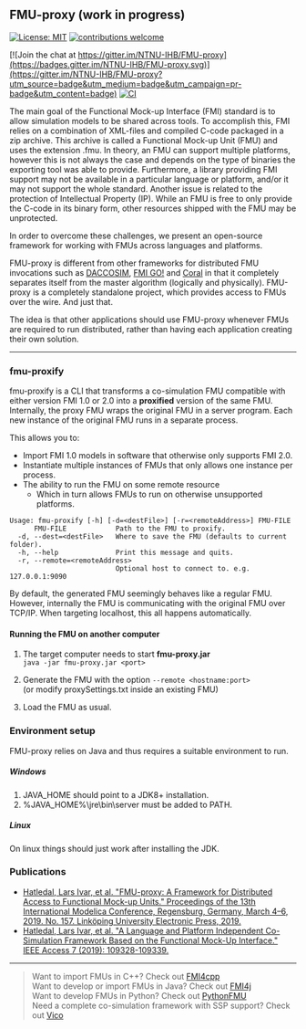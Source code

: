 ## FMU-proxy (work in progress)

[![License: MIT](https://img.shields.io/badge/License-MIT-yellow.svg)](https://opensource.org/licenses/MIT)
[![contributions welcome](https://img.shields.io/badge/contributions-welcome-brightgreen.svg?style=flat)](https://github.com/NTNU-IHB/FMU-proxy/issues) 

[![Join the chat at https://gitter.im/NTNU-IHB/FMU-proxy](https://badges.gitter.im/NTNU-IHB/FMU-proxy.svg)](https://gitter.im/NTNU-IHB/FMU-proxy?utm_source=badge&utm_medium=badge&utm_campaign=pr-badge&utm_content=badge)
[![CI](https://github.com/NTNU-IHB/FMU-proxy/workflows/Build/badge.svg)](https://github.com/NTNU-IHB/FMU-proxy/actions)

The main goal of the Functional Mock-up Interface (FMI) standard is to allow simulation models 
to be shared across tools. To accomplish this, FMI relies on a combination of XML-files and compiled 
C-code packaged in a zip archive. This archive is called a Functional Mock-up Unit (FMU) and uses 
the extension .fmu. In theory, an FMU can support multiple platforms, however this is not always 
the case and depends on the type of binaries the exporting tool was able to provide. 
Furthermore, a library providing FMI support may not be available in a particular language or platform, 
and/or it may not support the whole standard. Another issue is related to the protection of 
Intellectual Property (IP). While an FMU is free to only provide the C-code in its binary form, 
other resources shipped with the FMU may be unprotected.   

In order to overcome these challenges, we present an open-source framework for working with 
FMUs across languages and platforms.

FMU-proxy is different from other frameworks for distributed FMU invocations such as 
[DACCOSIM](https://sourcesup.renater.fr/daccosim/), 
[FMI GO!](https://mimmi.math.umu.se/cosimulation/fmigo) and 
[Coral](https://github.com/viproma/coral) in that it completely separates itself from the master algorithm (logically and physically). 
FMU-proxy is a completely standalone project, which provides access to FMUs over the wire. And just that. 

The idea is that other applications should use FMU-proxy whenever FMUs are required to run distributed, 
rather than having each application creating their own solution.

***

### fmu-proxify

fmu-proxify is a CLI that transforms a co-simulation FMU compatible with either version 
FMI 1.0 or 2.0 into a __proxified__ version of the same FMU.
Internally, the proxy FMU wraps the original FMU in a server program. 
Each new instance of the original FMU runs in a separate process.

This allows you to:
* Import FMI 1.0 models in software that otherwise only supports FMI 2.0.
* Instantiate multiple instances of FMUs that only allows one instance per process.
* The ability to run the FMU on some remote resource
    * Which in turn allows FMUs to run on otherwise unsupported platforms.


```
Usage: fmu-proxify [-h] [-d=<destFile>] [-r=<remoteAddress>] FMU-FILE
      FMU-FILE            Path to the FMU to proxify.
  -d, --dest=<destFile>   Where to save the FMU (defaults to current folder).
  -h, --help              Print this message and quits.
  -r, --remote=<remoteAddress>
                          Optional host to connect to. e.g. 127.0.0.1:9090
```

By default, the generated FMU seemingly behaves like a regular FMU. 
However, internally the FMU is communicating with the original FMU over TCP/IP.
When targeting localhost, this all happens automatically.

#### Running the FMU on another computer

1. The target computer needs to start __fmu-proxy.jar__ <br>
`java -jar fmu-proxy.jar <port>`

2. Generate the FMU with the option `--remote <hostname:port>` <br>
 (or modify proxySettings.txt inside an existing FMU)

3. Load the FMU as usual.

### Environment setup

FMU-proxy relies on Java and thus requires a suitable environment to run.

##### Windows
1. JAVA_HOME should point to a JDK8+ installation.
2. %JAVA_HOME%\jre\bin\server must be added to PATH.

##### Linux
On linux things should just work after installing the JDK.  

### Publications

* [Hatledal, Lars Ivar, et al. "FMU-proxy: A Framework for Distributed Access to Functional Mock-up Units." Proceedings of the 13th International Modelica Conference, Regensburg, Germany, March 4–6, 2019. No. 157. Linköping University Electronic Press, 2019.](https://www.ep.liu.se/en/conference-article.aspx?series=ecp&issue=157&Article_No=8)
* [Hatledal, Lars Ivar, et al. "A Language and Platform Independent Co-Simulation Framework Based on the Functional Mock-Up Interface." IEEE Access 7 (2019): 109328-109339.](https://ieeexplore.ieee.org/abstract/document/8788514)


***
> Want to import FMUs in C++? Check out [FMI4cpp](https://github.com/NTNU-IHB/FMI4cpp) <br>
> Want to develop or import FMUs in Java? Check out [FMI4j](https://github.com/NTNU-IHB/FMI4j) <br>
> Want to develop FMUs in Python? Check out [PythonFMU](https://github.com/NTNU-IHB/PythonFMU) <br>
> Need a complete co-simulation framework with SSP support? Check out [Vico](https://github.com/NTNU-IHB/Vico) <br>
